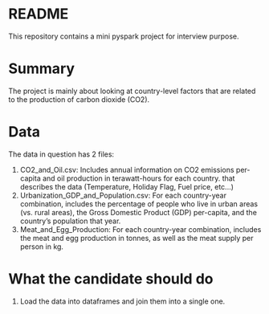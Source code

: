 # README #

This repository contains a mini pyspark project for interview purpose.
 

# Summary #

The project is mainly about looking at country-level factors that are related to the production of carbon dioxide (CO2). 
# Data #
The data in question has 2 files: 
1. CO2_and_Oil.csv: Includes annual information on CO2 emissions per-capita and oil production in terawatt-hours for each country. 
   that describes the data (Temperature, Holiday Flag, Fuel price, etc...)
2. Urbanization_GDP_and_Population.csv: For each country-year combination, includes the percentage of people who live in urban
   areas (vs. rural areas), the Gross Domestic Product (GDP) per-capita, and the country’s population that year.
3. Meat_and_Egg_Production: For each country-year combination, includes the meat and egg production in tonnes, 
   as well as the meat supply per person in kg.

# What the candidate should do #
1. Load the data into dataframes and join them into a single one.
